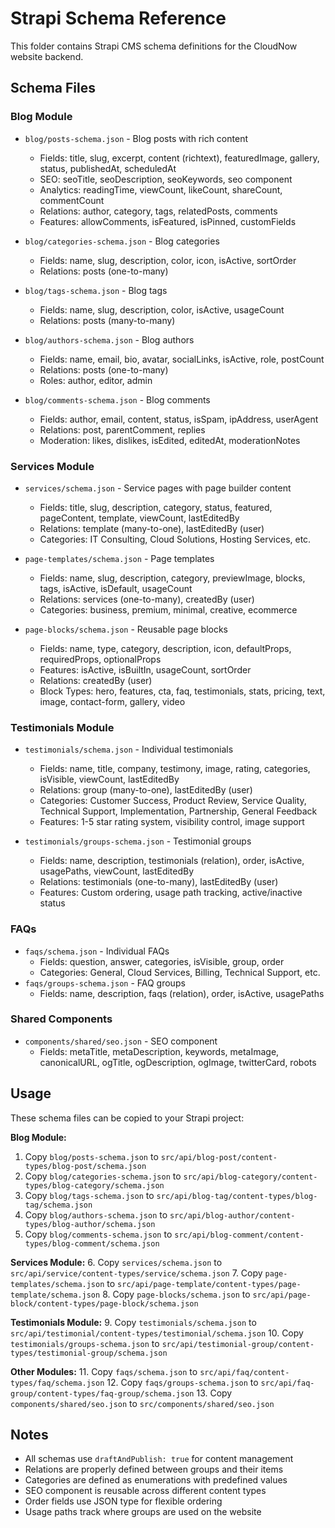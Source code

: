 # Strapi Schema Reference

This folder contains Strapi CMS schema definitions for the CloudNow website backend.

## Schema Files

### Blog Module
- `blog/posts-schema.json` - Blog posts with rich content
  - Fields: title, slug, excerpt, content (richtext), featuredImage, gallery, status, publishedAt, scheduledAt
  - SEO: seoTitle, seoDescription, seoKeywords, seo component
  - Analytics: readingTime, viewCount, likeCount, shareCount, commentCount
  - Relations: author, category, tags, relatedPosts, comments
  - Features: allowComments, isFeatured, isPinned, customFields

- `blog/categories-schema.json` - Blog categories
  - Fields: name, slug, description, color, icon, isActive, sortOrder
  - Relations: posts (one-to-many)

- `blog/tags-schema.json` - Blog tags
  - Fields: name, slug, description, color, isActive, usageCount
  - Relations: posts (many-to-many)

- `blog/authors-schema.json` - Blog authors
  - Fields: name, email, bio, avatar, socialLinks, isActive, role, postCount
  - Relations: posts (one-to-many)
  - Roles: author, editor, admin

- `blog/comments-schema.json` - Blog comments
  - Fields: author, email, content, status, isSpam, ipAddress, userAgent
  - Relations: post, parentComment, replies
  - Moderation: likes, dislikes, isEdited, editedAt, moderationNotes

### Services Module
- `services/schema.json` - Service pages with page builder content
  - Fields: title, slug, description, category, status, featured, pageContent, template, viewCount, lastEditedBy
  - Relations: template (many-to-one), lastEditedBy (user)
  - Categories: IT Consulting, Cloud Solutions, Hosting Services, etc.

- `page-templates/schema.json` - Page templates
  - Fields: name, slug, description, category, previewImage, blocks, tags, isActive, isDefault, usageCount
  - Relations: services (one-to-many), createdBy (user)
  - Categories: business, premium, minimal, creative, ecommerce

- `page-blocks/schema.json` - Reusable page blocks
  - Fields: name, type, category, description, icon, defaultProps, requiredProps, optionalProps
  - Features: isActive, isBuiltIn, usageCount, sortOrder
  - Relations: createdBy (user)
  - Block Types: hero, features, cta, faq, testimonials, stats, pricing, text, image, contact-form, gallery, video

### Testimonials Module
- `testimonials/schema.json` - Individual testimonials
  - Fields: name, title, company, testimony, image, rating, categories, isVisible, viewCount, lastEditedBy
  - Relations: group (many-to-one), lastEditedBy (user)
  - Categories: Customer Success, Product Review, Service Quality, Technical Support, Implementation, Partnership, General Feedback
  - Features: 1-5 star rating system, visibility control, image support

- `testimonials/groups-schema.json` - Testimonial groups
  - Fields: name, description, testimonials (relation), order, isActive, usagePaths, viewCount, lastEditedBy
  - Relations: testimonials (one-to-many), lastEditedBy (user)
  - Features: Custom ordering, usage path tracking, active/inactive status

### FAQs
- `faqs/schema.json` - Individual FAQs
  - Fields: question, answer, categories, isVisible, group, order
  - Categories: General, Cloud Services, Billing, Technical Support, etc.
- `faqs/groups-schema.json` - FAQ groups
  - Fields: name, description, faqs (relation), order, isActive, usagePaths

### Shared Components
- `components/shared/seo.json` - SEO component
  - Fields: metaTitle, metaDescription, keywords, metaImage, canonicalURL, ogTitle, ogDescription, ogImage, twitterCard, robots

## Usage

These schema files can be copied to your Strapi project:

**Blog Module:**
1. Copy `blog/posts-schema.json` to `src/api/blog-post/content-types/blog-post/schema.json`
2. Copy `blog/categories-schema.json` to `src/api/blog-category/content-types/blog-category/schema.json`
3. Copy `blog/tags-schema.json` to `src/api/blog-tag/content-types/blog-tag/schema.json`
4. Copy `blog/authors-schema.json` to `src/api/blog-author/content-types/blog-author/schema.json`
5. Copy `blog/comments-schema.json` to `src/api/blog-comment/content-types/blog-comment/schema.json`

**Services Module:**
6. Copy `services/schema.json` to `src/api/service/content-types/service/schema.json`
7. Copy `page-templates/schema.json` to `src/api/page-template/content-types/page-template/schema.json`
8. Copy `page-blocks/schema.json` to `src/api/page-block/content-types/page-block/schema.json`

**Testimonials Module:**
9. Copy `testimonials/schema.json` to `src/api/testimonial/content-types/testimonial/schema.json`
10. Copy `testimonials/groups-schema.json` to `src/api/testimonial-group/content-types/testimonial-group/schema.json`

**Other Modules:**
11. Copy `faqs/schema.json` to `src/api/faq/content-types/faq/schema.json`
12. Copy `faqs/groups-schema.json` to `src/api/faq-group/content-types/faq-group/schema.json`
13. Copy `components/shared/seo.json` to `src/components/shared/seo.json`

## Notes

- All schemas use `draftAndPublish: true` for content management
- Relations are properly defined between groups and their items
- Categories are defined as enumerations with predefined values
- SEO component is reusable across different content types
- Order fields use JSON type for flexible ordering
- Usage paths track where groups are used on the website
